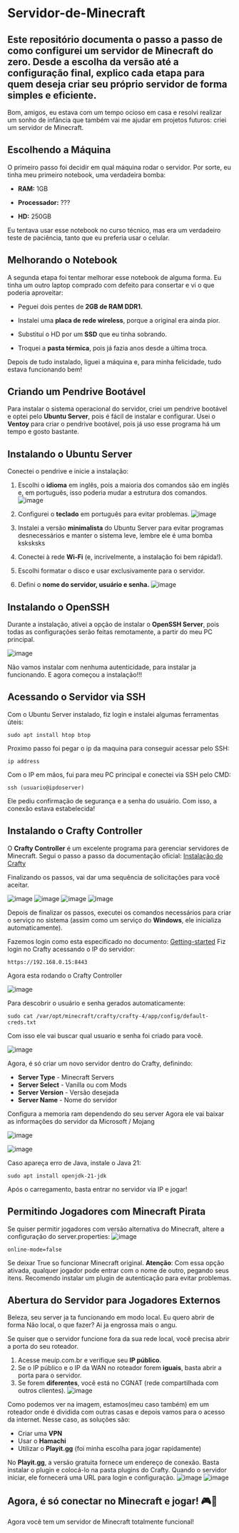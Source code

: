 # Servidor-de-Minecraft
Este repositório documenta o passo a passo de como configurei um servidor de Minecraft do zero. Desde a escolha da versão até a configuração final, explico cada etapa para quem deseja criar seu próprio servidor de forma simples e eficiente.
---

Bom, amigos, eu estava com um tempo ocioso em casa e resolvi realizar um sonho de infância que também vai me ajudar em projetos futuros: criei um servidor de Minecraft.

## Escolhendo a Máquina

O primeiro passo foi decidir em qual máquina rodar o servidor. Por sorte, eu tinha meu primeiro notebook, uma verdadeira bomba:

- **RAM:** 1GB

- **Processador:** ???

- **HD:** 250GB

Eu tentava usar esse notebook no curso técnico, mas era um verdadeiro teste de paciência, tanto que eu preferia usar o celular.

## Melhorando o Notebook

A segunda etapa foi tentar melhorar esse notebook de alguma forma. Eu tinha um outro laptop comprado com defeito para consertar e vi o que poderia aproveitar:

- Peguei dois pentes de **2GB de RAM DDR1.**

- Instalei uma **placa de rede wireless**, porque a original era ainda pior.

- Substituí o HD por um **SSD** que eu tinha sobrando.

- Troquei a **pasta térmica**, pois já fazia anos desde a última troca.

Depois de tudo instalado, liguei a máquina e, para minha felicidade, tudo estava funcionando bem!

## Criando um Pendrive Bootável

Para instalar o sistema operacional do servidor, criei um pendrive bootável e optei pelo **Ubuntu Server**, pois é fácil de instalar e configurar. Usei o **Ventoy** para criar o pendrive bootável, pois já uso esse programa há um tempo e gosto bastante.

## Instalando o Ubuntu Server

Conectei o pendrive e inicie a instalação:

1. Escolhi o **idioma** em inglês, pois a maioria dos comandos são em inglês e, em português, isso poderia mudar a estrutura dos comandos.
![image](https://github.com/user-attachments/assets/316d8f3f-e4fe-4608-b5dc-6474344cd93a)

2. Configurei o **teclado** em português para evitar problemas.
![image](https://github.com/user-attachments/assets/c3648047-e703-474c-9947-740bf81bfc0a)

3. Instalei a versão **minimalista** do Ubuntu Server para evitar programas desnecessários e manter o sistema leve, lembre ele é uma bomba ksksksks
   
4. Conectei à rede **Wi-Fi** (e, incrivelmente, a instalação foi bem rápida!).
   
5. Escolhi formatar o disco e usar exclusivamente para o servidor.
   
6. Defini o **nome do servidor, usuário e senha.**
![image](https://github.com/user-attachments/assets/4d0eeba8-4e35-4903-b1c1-c5bb7175846d)

## Instalando o OpenSSH

Durante a instalação, ativei a opção de instalar o **OpenSSH Server**, pois todas as configurações serão feitas remotamente, a partir do meu PC principal.

![image](https://github.com/user-attachments/assets/bdc50df8-e036-43a2-8be3-79f895511a28)

Não vamos instalar com nenhuma autenticidade, para instalar ja funcionando.
E agora começou a instalação!!!

## Acessando o Servidor via SSH

Com o Ubuntu Server instalado, fiz login e instalei algumas ferramentas úteis:

````
sudo apt install htop btop

````
Proximo passo foi pegar o ip da maquina para conseguir acessar pelo SSH:
````
ip address

````

Com o IP em mãos, fui para meu PC principal e conectei via SSH pelo CMD:
````
ssh (usuario@ipdoserver)

````
Ele pediu confirmação de segurança e a senha do usuário. Com isso, a conexão estava estabelecida!

## Instalando o Crafty Controller

O **Crafty Controller** é um excelente programa para gerenciar servidores de Minecraft. Segui o passo a passo da documentação oficial:
[Instalação do Crafty](https://docs.craftycontrol.com/pages/getting-started/installation/linux/)

Finalizando os passos, vai dar uma sequência de solicitações para você aceitar.

![image](https://github.com/user-attachments/assets/50a246ed-5017-4d44-b3a6-d0674164a23d)
![image](https://github.com/user-attachments/assets/91579dfe-73fe-4723-847a-321cda023a61)
![image](https://github.com/user-attachments/assets/d6a48883-697a-4934-8055-2ff3f3fc0f79)
![image](https://github.com/user-attachments/assets/d0515162-b11d-4db0-9864-6d28b7103e84)

Depois de finalizar os passos, executei os comandos necessários para criar o serviço no sistema (assim como um serviço do **Windows**, ele inicializa automaticamente).

Fazemos login como esta especificado no documento:
[Getting-started](https://docs.craftycontrol.com/pages/getting-started/access/)
Fiz login no Crafty acessando o IP do servidor:

````
https://192.168.0.15:8443

````
Agora esta rodando o Crafty Controller

![image](https://github.com/user-attachments/assets/3ac324a6-9d7b-4300-9441-3c5c387e46b4)

Para descobrir o usuário e senha gerados automaticamente:
````
sudo cat /var/opt/minecraft/crafty/crafty-4/app/config/default-creds.txt
````
Com isso ele vai buscar qual usuario e senha foi criado para você.

![image](https://github.com/user-attachments/assets/e0010d40-f854-4da9-a05a-5b7c44974426)

Agora, é só criar um novo servidor dentro do Crafty, definindo:

- **Server Type** - Minecraft Servers
- **Server Select** - Vanilla ou com Mods
- **Server Version** - Versão desejada
- **Server Name** - Nome do servidor

Configura a memoria ram dependendo do seu server
Agora ele vai baixar as informações do servidor da Microsoft / Mojang

![image](https://github.com/user-attachments/assets/f3bfb7df-3caa-4672-a854-11b1884b1e26)

![image](https://github.com/user-attachments/assets/5407af63-4926-4051-8cfc-ecb7a723fc5c)

Caso apareça erro de Java, instale o Java 21:

````
sudo apt install openjdk-21-jdk
````
Após o carregamento, basta entrar no servidor via IP e jogar!

## Permitindo Jogadores com Minecraft Pirata

Se quiser permitir jogadores com versão alternativa do Minecraft, altere a configuração do server.properties:
![image](https://github.com/user-attachments/assets/23115fe9-19a4-4369-b5ac-d3cd8265c6ab)
````
online-mode=false
````

Se deixar True so funcionar Minecraft original.
**Atenção**: Com essa opção ativada, qualquer jogador pode entrar com o nome de outro, pegando seus itens. Recomendo instalar um plugin de autenticação para evitar problemas.

## Abertura do Servidor para Jogadores Externos 

Beleza, seu server ja ta funcionando em modo local. Eu quero abrir de forma Não local, o que fazer? 
Ai ja engrossa mais o angu.

Se quiser que o servidor funcione fora da sua rede local, você precisa abrir a porta do seu roteador.

1. Acesse meuip.com.br e verifique seu **IP público**.
2. Se o IP público e o IP da WAN no roteador forem **iguais**, basta abrir a porta para o servidor.
3. Se forem **diferentes**, você está no CGNAT (rede compartilhada com outros clientes). 
![image](https://github.com/user-attachments/assets/88d40e00-29a9-444b-bc1a-af14a96182be)

Como podemos ver na imagem, estamos(meu caso também) em um roteador onde é dividida com outras casas e depois vamos para o acesso da internet.
Nesse caso, as soluções são:
- Criar uma **VPN**
- Usar o **Hamachi**
- Utilizar o **Playit.gg** (foi minha escolha para jogar rapidamente)

No **Playit.gg**, a versão gratuita fornece um endereço de conexão. Basta instalar o plugin e colocá-lo na pasta plugins do Crafty. Quando o servidor iniciar, ele fornecerá uma URL para login e configuração.
![image](https://github.com/user-attachments/assets/b648a41e-3d1c-45ee-ad6e-e4e5d9fac383)
![image](https://github.com/user-attachments/assets/56685a79-aa7b-4ea0-b552-1b9e322c2952)

Agora, é só conectar no Minecraft e jogar! 🎮🚀
---
Agora você tem um servidor de Minecraft totalmente funcional!
